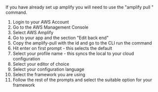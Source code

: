 If you have already set up amplify you will need to use the "amplify pull <app-id>" command.

1. Login to your AWS Account
2. Go to the AWS Management Console
3. Select AWS Amplify
4. Go to your app and the section "Edit back end"
5. Copy the amplify-pull with the id and go to the CLI run the command
6. Hit enter on first prompt - this selects the default
7. Select your profile name - this syncs the local to your cloud configuration
8. Select your editor of choice
9. Select your configuration language
10. Select the framework you are using
11. Follow the rest of the prompts and select the suitable option for your framework
